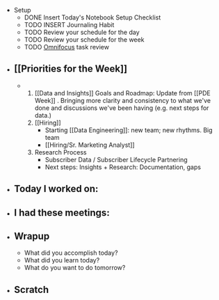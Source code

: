 - Setup
	- DONE Insert Today's Notebook Setup Checklist
	- TODO INSERT Journaling Habit
	- TODO Review your schedule for the day
	- TODO Review your schedule for the week
	- TODO [Omnifocus](omnifocus://) task review
- ## [[Priorities for the Week]]
	- 1. [[Data and Insights]] Goals and Roadmap: Update from [[PDE Week]] . Bringing more clarity and consistency to what we've done and discussions we've been having (e.g. next steps for data.)
	  2. [[Hiring]]
	      - Starting [[Data Engineering]]: new team; new rhythms. Big team
	      - [[Hiring/Sr. Marketing Analyst]]
	  3. Research Process
	      - Subscriber Data / Subscriber Lifecycle Partnering
	      - Next steps: Insights + Research: Documentation, gaps
- ## Today I worked on:
- ## I had these meetings:
- ## Wrapup
	- What did you accomplish today?
	- What did you learn today?
	- What do you want to do tomorrow?
- ## Scratch